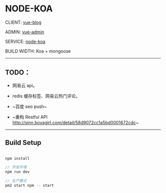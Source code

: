 # NODE-KOA

CLIENT: [vue-blog](https://github.com/jkchao/vue-blog)

ADMIN: [vue-admin](https://github.com/jkchao/vue-admin)

SERVICE: [node-koa](https://github.com/jkchao/node-koa)

BUILD WIDTH: Koa + mongoose

---

## TODO：

 - 网易云 api。

 - redis 缓存标签、网易云热门评论。
 
 - ~百度 seo push~
 
 - ~重构 Restful API http://sinn.boyagirl.com/detail/58d9072cc1a5bd0001672cdc~

 
--- 

## Build Setup

```javascript

npm install

// 开发环境
npm run dev 

// 生产模式
pm2 start npm -- start

```


 






